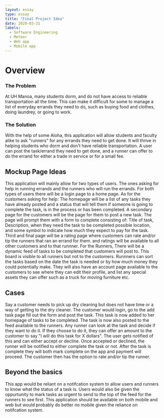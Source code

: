```yaml
---
layout: essay
type: essay
title: "Final Project Idea"
date: 2020-03-31
labels:
  - Software Engineering
  - Meteor
  - Web app
  - Mobile app
---
```

# Overview

### The Problem
At UH Manoa, many students dorm, and do not have access to reliable transportation all the time. This can make it difficult for some to manage a list of everyday errands they need to do, such as buying food and clothes, doing laundrey, or going to work. 

### The Solution
With the help of some Aloha, this application will allow students and faculty alike to ask "runners" for any errands they need to get done. It will thrive in helping students who dorm and don't have reliable transportation. A user can post the task/errand they need to get done, and a runner can offer to do the errand for either a trade in service or for a small fee.

## Mockup Page Ideas

This application will mainly allow for two types of users. The ones asking for help in running errands and the runners who will run the errands. For both types of users there will be a login page to a home page. 
As for the customers asking for help: The homepage will be a list of any tasks they have already posted and a status that will tell them if someone is going to complete the task, is in the process or has been completed. A secondary page for the customers will be the page for them to post a new task. The page will prompt them with a form to complete consisting of: Title of task, Description, when they need the task to be completed possible location, and some symbol to indicate how much they expect to pay for the task. Third and final page will be a rating page where customers can rate and/or tip the runners that ran an errand for them. and ratings will be available to all other customers and to that runnner.
For the Runners, There will be a dynamic feed of tasks to be completed that customers will post to. This board is visible to all runners but not to the customers. Runnners can sort the tasks based on the date the task is needed or by how much money they could potentially make. They will also have an account page available to the customers to see where they can edit their profile, and list any special assets they can offer such as a truck for moving furniture etc.

## Cases

Say a customer needs to pick up dry cleaning but does not have time or a way of getting to the dry cleaner. The customer would login, go to the add task page fill out the form and post the task. This task is now added to her homepage of tasks to be completed. The task is now also posted to the feed available to the runners. Any runner can look at the task and decide if they want to do it. If they choose to do it, they can offer an amount to the customer to say "I will do this task for X dollars". The user gets notified of this and can either accept or decline. Once accepted or declined, the runner will be notified to either complete the task or not. After the task is complete they will both mark complete on the app and payment will proceed. The customer then has the option to rate and/or tip the runner. 

## Beyond the basics

 This app would be reliant on a notifcation system to allow users and runners to know what the status of a task is. Users would also be given the oppurtunity to mark tasks as urgent to send to the top of the feed for the runners to see first. This application should be available on both mobile and web but would probably do better no mobile given the reliance on notifcation system.
